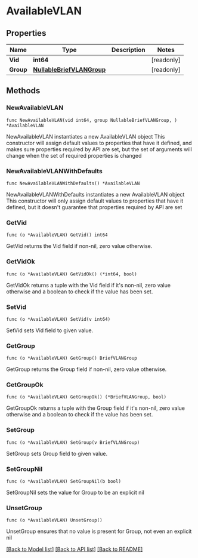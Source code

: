 # AvailableVLAN

## Properties

Name | Type | Description | Notes
------------ | ------------- | ------------- | -------------
**Vid** | **int64** |  | [readonly] 
**Group** | [**NullableBriefVLANGroup**](BriefVLANGroup.md) |  | [readonly] 

## Methods

### NewAvailableVLAN

`func NewAvailableVLAN(vid int64, group NullableBriefVLANGroup, ) *AvailableVLAN`

NewAvailableVLAN instantiates a new AvailableVLAN object
This constructor will assign default values to properties that have it defined,
and makes sure properties required by API are set, but the set of arguments
will change when the set of required properties is changed

### NewAvailableVLANWithDefaults

`func NewAvailableVLANWithDefaults() *AvailableVLAN`

NewAvailableVLANWithDefaults instantiates a new AvailableVLAN object
This constructor will only assign default values to properties that have it defined,
but it doesn't guarantee that properties required by API are set

### GetVid

`func (o *AvailableVLAN) GetVid() int64`

GetVid returns the Vid field if non-nil, zero value otherwise.

### GetVidOk

`func (o *AvailableVLAN) GetVidOk() (*int64, bool)`

GetVidOk returns a tuple with the Vid field if it's non-nil, zero value otherwise
and a boolean to check if the value has been set.

### SetVid

`func (o *AvailableVLAN) SetVid(v int64)`

SetVid sets Vid field to given value.


### GetGroup

`func (o *AvailableVLAN) GetGroup() BriefVLANGroup`

GetGroup returns the Group field if non-nil, zero value otherwise.

### GetGroupOk

`func (o *AvailableVLAN) GetGroupOk() (*BriefVLANGroup, bool)`

GetGroupOk returns a tuple with the Group field if it's non-nil, zero value otherwise
and a boolean to check if the value has been set.

### SetGroup

`func (o *AvailableVLAN) SetGroup(v BriefVLANGroup)`

SetGroup sets Group field to given value.


### SetGroupNil

`func (o *AvailableVLAN) SetGroupNil(b bool)`

 SetGroupNil sets the value for Group to be an explicit nil

### UnsetGroup
`func (o *AvailableVLAN) UnsetGroup()`

UnsetGroup ensures that no value is present for Group, not even an explicit nil

[[Back to Model list]](../README.md#documentation-for-models) [[Back to API list]](../README.md#documentation-for-api-endpoints) [[Back to README]](../README.md)


